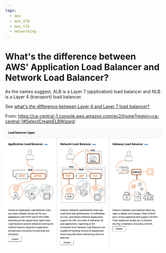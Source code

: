 ```yaml
---
tags:
  - aws
  - aws_alb 
  - aws_nlb
  - networking 
---
```


# What's the difference between AWS' Application Load Balancer and Network Load Balancer?

As the names suggest, ALB is a Layer 7 (application) load balancer and NLB is a Layer 4 (transport) load balancer.

See [what's the difference between Layer 4 and Layer 7 load balancer?](Q+A/0037%20What's%20the%20difference%20between%20a%20Layer%207%20and%20Layer%204%20load%20balancer?/staging.md)


From: https://ca-central-1.console.aws.amazon.com/ec2/home?region=ca-central-1#SelectCreateELBWizard: 

![](Screen%20Shot%202023-09-29%20at%203.35.48%20PM.png)